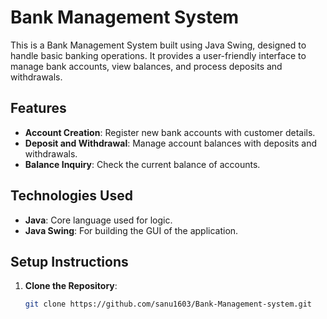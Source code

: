 # Bank Management System

This is a Bank Management System built using Java Swing, designed to handle basic banking operations. It provides a user-friendly interface to manage bank accounts, view balances, and process deposits and withdrawals.

## Features

- **Account Creation**: Register new bank accounts with customer details.
- **Deposit and Withdrawal**: Manage account balances with deposits and withdrawals.
- **Balance Inquiry**: Check the current balance of accounts.

## Technologies Used

- **Java**: Core language used for logic.
- **Java Swing**: For building the GUI of the application.

## Setup Instructions

1. **Clone the Repository**:
   ```bash
   git clone https://github.com/sanu1603/Bank-Management-system.git
